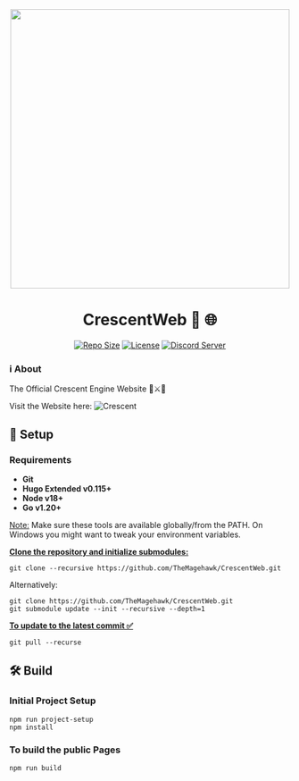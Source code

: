 <div align="center">
  <img src="https://github.com/TheMagehawk/NamelessEngine/assets/80898625/69cd7cb4-bf47-4c93-868f-40c5d9d5fd92" width="500" />

# CrescentWeb 🌙 🌐

[![Repo Size](https://img.shields.io/github/repo-size/TheMagehawk/Crescent)](https://github.com/TheMagehawk/Crescent)
[![License](https://img.shields.io/github/license/TheMagehawk/Crescent)](https://github.com/TheMagehawk/Crescent/blob/master/LICENSE)
[![Discord Server](https://discordapp.com/api/guilds/961309065651290122/widget.png?style=shield)](https://discord.gg/WVZGSMEhmq)

</div>

### ℹ️ About

The Official Crescent Engine Website 🌃⚔️🐉

Visit the Website here: ![Crescent]("https://crescentengine.org")

## 🔰 Setup

### Requirements

- **Git**
- **Hugo Extended v0.115+**
- **Node v18+**
- **Go v1.20+**

<ins>Note:</ins> Make sure these tools are available globally/from the PATH. On Windows you might want to tweak your environment variables.

<ins>**Clone the repository and initialize submodules:**</ins>

```
git clone --recursive https://github.com/TheMagehawk/CrescentWeb.git
```

Alternatively:
```
git clone https://github.com/TheMagehawk/CrescentWeb.git
git submodule update --init --recursive --depth=1
```

<ins>**To update to the latest commit ✅**</ins>

```
git pull --recurse
```

## 🛠️ Build

### Initial Project Setup

```
npm run project-setup
npm install
```
### To build the public Pages
```
npm run build
```
